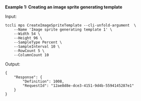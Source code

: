**Example 1: Creating an image sprite generating template**



Input: 

```
tccli mps CreateImageSpriteTemplate --cli-unfold-argument  \
    --Name 'Image sprite generating template 1' \
    --Width 54 \
    --Height 96 \
    --SampleType Percent \
    --SampleInterval 10 \
    --RowCount 5 \
    --ColumnCount 10
```

Output: 
```
{
    "Response": {
        "Definition": 1008,
        "RequestId": "12ae8d8e-dce3-4151-9d4b-5594145287e1"
    }
}
```

